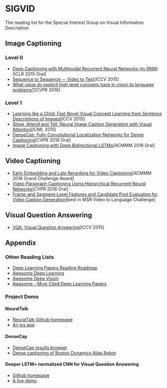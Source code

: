 # SIGVID
The reading list for the Special Interest Group on Visual Information Description

## Image Captioning
### Level 0
* [Deep Captioning with Multimodal Recurrent Neural Networks (m-RNN)](https://arxiv.org/abs/1412.6632)[ICLR 2015 Oral]
* [Sequence to Sequence -- Video to Text](https://arxiv.org/abs/1505.00487)[ICCV 2015]
* [What value do explicit high level concepts have in vision to language problems?](https://arxiv.org/abs/1506.01144)[CVPR 2016]


### Level 1
* [Learning like a Child: Fast Novel Visual Concept Learning from Sentence Descriptions of Images](https://arxiv.org/abs/1504.06692)[ICCV 2015]
* [Show, Attend and Tell: Neural Image Caption Generation with Visual Attention](https://arxiv.org/abs/1502.03044)[ICML 2015]
* [DenseCap: Fully Convolutional Localization Networks for Dense Captioning](https://arxiv.org/abs/1511.07571)[CVPR 2016 Oral]
* [Image Captioning with Deep Bidirectional LSTMs](https://arxiv.org/abs/1604.00790)[ACMMM 2016 Oral]




## Video Captioning
* [Early Embedding and Late Reranking for Video Captioning](lixirong.net/pub/mm2016-video2text.pdf)[ACMMM 2016 Grand Challenge Award]
* [Video Paragraph Captioning Using Hierarchical Recurrent Neural Networks](https://arxiv.org/abs/1510.07712)[CVPR 2016 Oral]
* [Frame-and Segment-Level Features and Candidate Pool Evaluation for Video Caption Generation](https://arxiv.org/abs/1608.04959)[best in MSR Video to Language Challenge]




## Visual Question Answering
* [VQA: Visual Question Answering](https://arxiv.org/abs/1505.00468)[ICCV 2015]


## Appendix
### Other Reading Lists
* [Deep Learning Papers Reading Roadmap](https://github.com/songrotek/Deep-Learning-Papers-Reading-Roadmap)
* [Awesome Deep Learning](https://github.com/ChristosChristofidis/awesome-deep-learning)
* [Awesome Deep Vision](https://github.com/kjw0612/awesome-deep-vision)
* [Awesome - Most Cited Deep Learning Papers](https://github.com/terryum/awesome-deep-learning-papers#caption)


### Project Demo
#### NeuralTalk
* [NeuralTalk Github homepage](https://github.com/karpathy/neuraltalk)
* [An ios app](http://www.theverge.com/2016/3/10/11187816/neuraltalk-ai-scry-app)

#### DenseCap
* [DenseCap results browser](http://cs.stanford.edu/people/karpathy/densecap/browser/)
* [Dense captioning of Boston Dynamics Atlas Robot](https://vimeo.com/173025372)

#### Deeper LSTM+ normalized CNN for Visual Question Answering
* [Github homepage](https://github.com/VT-vision-lab/VQA_LSTM_CNN)
* [A live demo](http://cloudcv.org/vqa/)
